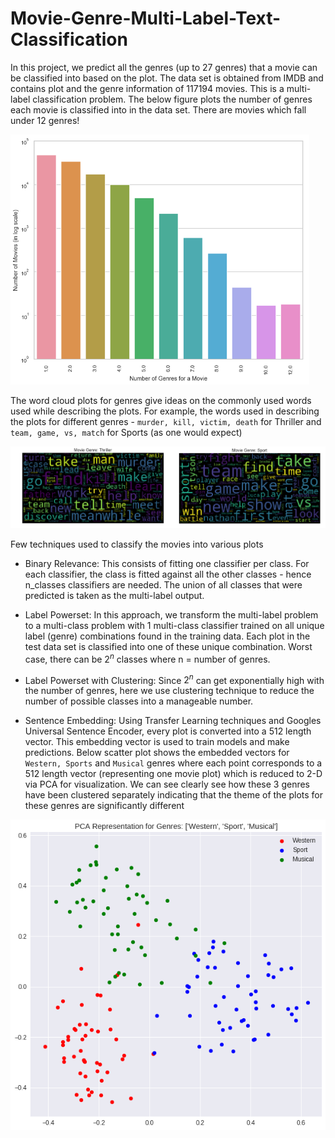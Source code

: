 # Movie-Genre-Multi-Label-Text-Classification

In this project, we predict all the genres (up to 27 genres) that a movie can be classified into based on the plot. The data set is obtained from IMDB and contains plot and the genre information of 117194 movies. This is a multi-label classification problem. The below figure plots the number of genres each movie is classified into in the data set. There are movies which fall under 12 genres!

<img height=400 src="./Images/results/genres_per_movie.png"/>

The word cloud plots for genres give ideas on the commonly used words used while describing the plots. For example, the words used in describing the plots for different genres - `murder, kill, victim, death` for Thriller and `team, game, vs, match` for Sports (as one would expect) 

<img src="./Images/results/wordcloud_Thriller_Sports.png"/>

Few techniques used to classify the movies into various plots
* Binary Relevance: This consists of fitting one classifier per class. For each classifier, the class is fitted against all the other classes - hence n_classes classifiers are needed. The union of all classes that were predicted is taken as the multi-label output.

* Label Powerset: In this approach, we transform the multi-label problem to a multi-class problem with 1 multi-class classifier trained on all unique label (genre) combinations found in the training data. Each plot in the test data set is classified into one of these unique combination. Worst case, there can be $2^n$ classes where n = number of genres.  

* Label Powerset with Clustering: Since $2^n$ can get exponentially high with the number of genres, here we use clustering technique to reduce the number of possible classes into a manageable number. 

* Sentence Embedding: Using Transfer Learning techniques and Googles Universal Sentence Encoder, every plot is converted into a 512 length vector. This embedding vector is used to train models and make predictions. Below scatter plot shows the embedded vectors for `Western, Sports` and `Musical` genres where each point corresponds to a 512 length vector (representing one movie plot) which is reduced to 2-D via PCA for visualization. We can see clearly see how these 3 genres have been clustered separately indicating that the theme of the plots for these genres are significantly different

<img src="./Images/results/scatter_embedding_western_sport_musical.png"/>




